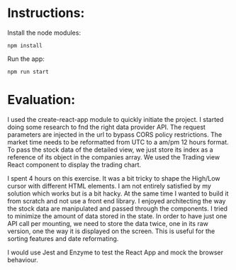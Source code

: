 # Instructions:
Install the node modules:

```
npm install
```

Run the app:

```
npm run start
```

# Evaluation:

I used the create-react-app module to quickly initiate the project. I started doing some research to fnd the right data provider API. The request parameters are injected in the url to bypass CORS policy restrictions. The market time needs to be reformatted from UTC to a am/pm 12 hours format. To pass the stock data of the detailed view, we just store its index as a reference of its object in the companies array. We used the Trading view React component to display the trading chart.

I spent 4 hours on this exercise. It was a bit tricky to shape the High/Low cursor with different HTML elements. I am not entirely satisfied by my solution which works but is a bit hacky. At the same time I wanted to build it from scratch and not use a front end library. I enjoyed architecting the way the stock data are manipulated and passed through the components. I tried to minimize the amount of data stored in the state. In order to have just one API call per mounting, we need to store the data twice, one in its raw version, one the way it is displayed on the screen. This is useful for the sorting features and date reformating.

I would use Jest and Enzyme to test the React App and mock the browser behaviour.